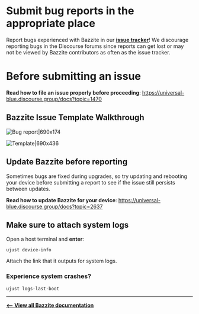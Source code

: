 <!-- ANCHOR: METADATA -->
<!--{"url_discourse": "https://universal-blue.discourse.group/docs?topic=3402", "fetched_at": "2024-09-03 16:43:15.937921+00:00"}-->
<!-- ANCHOR_END: METADATA -->

# Submit bug reports in the appropriate place
Report bugs experienced with Bazzite in our [**issue tracker**](https://github.com/ublue-os/bazzite/issues)!  We discourage reporting bugs in the Discourse forums since reports can get lost or may not be viewed by Bazzite contributors as often as the issue tracker.

# Before submitting an issue

**Read how to file an issue properly before proceeding**:
https://universal-blue.discourse.group/docs?topic=1470

## Bazzite Issue Template Walkthrough

![Bug report|690x174](https://universal-blue.discourse.group/uploads/short-url/7Rb5VS0CtHdgMFI0JF72fjnbI2V.png)


![Template|690x436](https://universal-blue.discourse.group/uploads/short-url/8LtZe7wje4nyTwoE3gzVcFoPveh.png)


## Update Bazzite before reporting

Sometimes bugs are fixed during upgrades, so try updating and rebooting your device before submitting a report to see if the issue still persists between updates.

**Read how to update Bazzite for your device**:
https://universal-blue.discourse.group/docs?topic=2637

## Make sure to attach system logs
Open a host terminal and **enter**:
```
ujust device-info
```
Attach the link that it outputs for system logs.

### Experience system crashes?
```command
ujust logs-last-boot
```

<hr>

[**<-- View all Bazzite documentation**](https://docs.bazzite.gg)